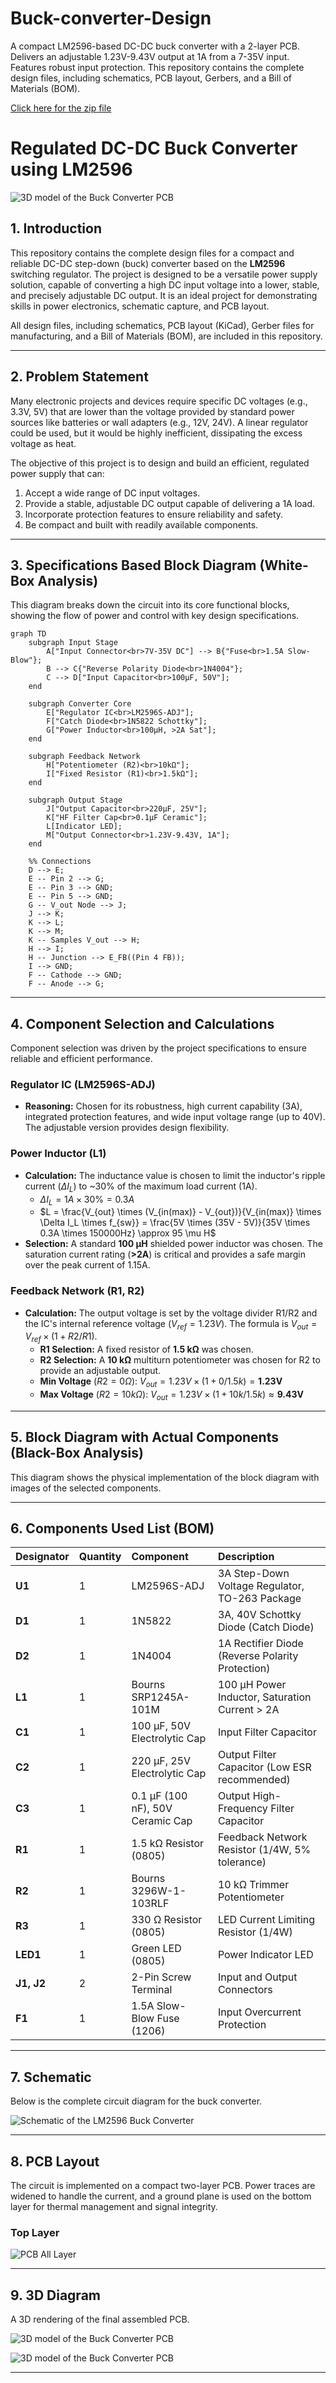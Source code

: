 # Buck-converter-Design
A compact LM2596-based DC-DC buck converter with a 2-layer PCB. Delivers an adjustable 1.23V-9.43V output at 1A from a 7-35V input. Features robust input protection. This repository contains the complete design files, including schematics, PCB layout, Gerbers, and a Bill of Materials (BOM).

[Click here for the zip file](https://github.com/ShravanaHS/Buck-converter-Design/blob/main/buck_converter.zip)
# Regulated DC-DC Buck Converter using LM2596

![3D model of the Buck Converter PCB](https://github.com/ShravanaHS/Buck-converter-Design/blob/main/images/3dd.png) 

## 1. Introduction

This repository contains the complete design files for a compact and reliable DC-DC step-down (buck) converter based on the **LM2596** switching regulator. The project is designed to be a versatile power supply solution, capable of converting a high DC input voltage into a lower, stable, and precisely adjustable DC output. It is an ideal project for demonstrating skills in power electronics, schematic capture, and PCB layout.

All design files, including schematics, PCB layout (KiCad), Gerber files for manufacturing, and a Bill of Materials (BOM), are included in this repository.

---

## 2. Problem Statement

Many electronic projects and devices require specific DC voltages (e.g., 3.3V, 5V) that are lower than the voltage provided by standard power sources like batteries or wall adapters (e.g., 12V, 24V). A linear regulator could be used, but it would be highly inefficient, dissipating the excess voltage as heat.

The objective of this project is to design and build an efficient, regulated power supply that can:
1.  Accept a wide range of DC input voltages.
2.  Provide a stable, adjustable DC output capable of delivering a 1A load.
3.  Incorporate protection features to ensure reliability and safety.
4.  Be compact and built with readily available components.

---

## 3. Specifications Based Block Diagram (White-Box Analysis)

This diagram breaks down the circuit into its core functional blocks, showing the flow of power and control with key design specifications.
```mermaid
graph TD
    subgraph Input Stage
        A["Input Connector<br>7V-35V DC"] --> B{"Fuse<br>1.5A Slow-Blow"};
        B --> C{"Reverse Polarity Diode<br>1N4004"};
        C --> D["Input Capacitor<br>100µF, 50V"];
    end

    subgraph Converter Core
        E["Regulator IC<br>LM2596S-ADJ"];
        F["Catch Diode<br>1N5822 Schottky"];
        G["Power Inductor<br>100µH, >2A Sat"];
    end

    subgraph Feedback Network
        H["Potentiometer (R2)<br>10kΩ"];
        I["Fixed Resistor (R1)<br>1.5kΩ"];
    end

    subgraph Output Stage
        J["Output Capacitor<br>220µF, 25V"];
        K["HF Filter Cap<br>0.1µF Ceramic"];
        L[Indicator LED];
        M["Output Connector<br>1.23V-9.43V, 1A"];
    end

    %% Connections
    D --> E;
    E -- Pin 2 --> G;
    E -- Pin 3 --> GND;
    E -- Pin 5 --> GND;
    G -- V_out Node --> J;
    J --> K;
    K --> L;
    K --> M;
    K -- Samples V_out --> H;
    H --> I;
    H -- Junction --> E_FB((Pin 4 FB));
    I --> GND;
    F -- Cathode --> GND;
    F -- Anode --> G;
```
---

## 4. Component Selection and Calculations

Component selection was driven by the project specifications to ensure reliable and efficient performance.

### **Regulator IC (LM2596S-ADJ)**
* **Reasoning:** Chosen for its robustness, high current capability (3A), integrated protection features, and wide input voltage range (up to 40V). The adjustable version provides design flexibility.

### **Power Inductor (L1)**
* **Calculation:** The inductance value is chosen to limit the inductor's ripple current ($\Delta I_L$) to ~30% of the maximum load current (1A).
    * $\Delta I_L = 1A \times 30\% = 0.3A$
    * $L = \frac{V_{out} \times (V_{in(max)} - V_{out})}{V_{in(max)} \times \Delta I_L \times f_{sw}} = \frac{5V \times (35V - 5V)}{35V \times 0.3A \times 150000Hz} \approx 95 \mu H$
* **Selection:** A standard **100 µH** shielded power inductor was chosen. The saturation current rating (**>2A**) is critical and provides a safe margin over the peak current of 1.15A.

### **Feedback Network (R1, R2)**
* **Calculation:** The output voltage is set by the voltage divider R1/R2 and the IC's internal reference voltage ($V_{ref} = 1.23V$). The formula is $V_{out} = V_{ref} \times (1 + R2/R1)$.
    * **R1 Selection:** A fixed resistor of **1.5 kΩ** was chosen.
    * **R2 Selection:** A **10 kΩ** multiturn potentiometer was chosen for R2 to provide an adjustable output.
    * **Min Voltage** ($R2=0\Omega$): $V_{out} = 1.23V \times (1 + 0/1.5k) = \textbf{1.23V}$
    * **Max Voltage** ($R2=10k\Omega$): $V_{out} = 1.23V \times (1 + 10k/1.5k) \approx \textbf{9.43V}$

---

## 5. Block Diagram with Actual Components (Black-Box Analysis)

This diagram shows the physical implementation of the block diagram with images of the selected components.



---

## 6. Components Used List (BOM)

| Designator | Quantity | Component                       | Description                                                     |
| :--------- | :------- | :------------------------------ | :-------------------------------------------------------------- |
| **U1** | 1        | LM2596S-ADJ                     | 3A Step-Down Voltage Regulator, TO-263 Package                  |
| **D1** | 1        | 1N5822                          | 3A, 40V Schottky Diode (Catch Diode)                            |
| **D2** | 1        | 1N4004                          | 1A Rectifier Diode (Reverse Polarity Protection)                |
| **L1** | 1        | Bourns SRP1245A-101M            | 100 µH Power Inductor, Saturation Current > 2A                  |
| **C1** | 1        | 100 µF, 50V Electrolytic Cap    | Input Filter Capacitor                                          |
| **C2** | 1        | 220 µF, 25V Electrolytic Cap    | Output Filter Capacitor (Low ESR recommended)                   |
| **C3** | 1        | 0.1 µF (100 nF), 50V Ceramic Cap| Output High-Frequency Filter Capacitor                       |
| **R1** | 1        | 1.5 kΩ Resistor (0805)          | Feedback Network Resistor (1/4W, 5% tolerance)                  |
| **R2** | 1        | Bourns 3296W-1-103RLF           | 10 kΩ Trimmer Potentiometer                                     |
| **R3** | 1        | 330 Ω Resistor (0805)           | LED Current Limiting Resistor (1/4W)                            |
| **LED1** | 1        | Green LED (0805)                | Power Indicator LED                                             |
| **J1, J2** | 2        | 2-Pin Screw Terminal            | Input and Output Connectors                                     |
| **F1** | 1        | 1.5A Slow-Blow Fuse (1206)      | Input Overcurrent Protection                                    |

---

## 7. Schematic

Below is the complete circuit diagram for the buck converter.

![Schematic of the LM2596 Buck Converter](https://github.com/ShravanaHS/Buck-converter-Design/blob/main/images/schematic.png) 

---

## 8. PCB Layout

The circuit is implemented on a compact two-layer PCB. Power traces are widened to handle the current, and a ground plane is used on the bottom layer for thermal management and signal integrity.

### Top Layer
![PCB All Layer](https://github.com/ShravanaHS/Buck-converter-Design/blob/main/images/layout.png) 

---

## 9. 3D Diagram

A 3D rendering of the final assembled PCB.

![3D model of the Buck Converter PCB](https://github.com/ShravanaHS/Buck-converter-Design/blob/main/images/3df.png) 

![3D model of the Buck Converter PCB](https://github.com/ShravanaHS/Buck-converter-Design/blob/main/images/3db.png) 




---


